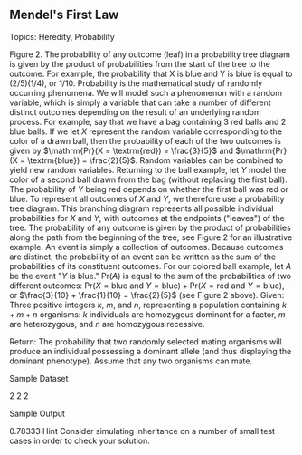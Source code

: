 ## Mendel's First Law

Topics: Heredity, Probability

Figure 2. The probability of any outcome (leaf) in a probability tree diagram is given by the product of probabilities from the start of the tree to the outcome. For example, the probability that X is blue and Y is blue is equal to (2/5)(1/4), or 1/10. Probability is the mathematical study of randomly occurring phenomena. We will model such a phenomenon with a random variable, which is simply a variable that can take a number of different distinct outcomes depending on the result of an underlying random process. For example, say that we have a bag containing 3 red balls and 2 blue balls. If we let $X$ represent the random variable corresponding to the color of a drawn ball, then the probability of each of the two outcomes is given by $\mathrm{Pr}(X = \textrm{red}) = \frac{3}{5}$ and $\mathrm{Pr}(X = \textrm{blue}) = \frac{2}{5}$. Random variables can be combined to yield new random variables. Returning to the ball example, let $Y$ model the color of a second ball drawn from the bag (without replacing the first ball). The probability of $Y$ being red depends on whether the first ball was red or blue. To represent all outcomes of $X$ and $Y$, we therefore use a probability tree diagram. This branching diagram represents all possible individual probabilities for $X$ and $Y$, with outcomes at the endpoints ("leaves") of the tree. The probability of any outcome is given by the product of probabilities along the path from the beginning of the tree; see Figure 2 for an illustrative example. An event is simply a collection of outcomes. Because outcomes are distinct, the probability of an event can be written as the sum of the probabilities of its constituent outcomes. For our colored ball example, let $A$ be the event "$Y$ is blue." $\mathrm{Pr}(A)$ is equal to the sum of the probabilities of two different outcomes: $\mathrm{Pr}(X = \textrm{blue and } Y = \textrm{blue}) + \mathrm{Pr}(X = \textrm{red and } Y = \textrm{blue})$, or $\frac{3}{10} + \frac{1}{10} = \frac{2}{5}$ (see Figure 2 above). Given: Three positive integers $k$, $m$, and $n$, representing a population containing $k+m+n$ organisms: $k$ individuals are homozygous dominant for a factor, $m$ are heterozygous, and $n$ are homozygous recessive. 

 Return: The probability that two randomly selected mating organisms will produce an individual possessing a dominant allele (and thus displaying the dominant phenotype). Assume that any two organisms can mate. 

 Sample Dataset 

 2 2 2 

 Sample Output 

 0.78333 Hint Consider simulating inheritance on a number of small test cases in order to check your solution.